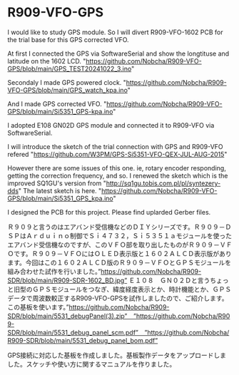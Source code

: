 # R909-VFO-GPS

I would like to study GPS module. So I will divert R909-VFO-1602 PCB for the trial base for this GPS corrected VFO.

At first I connected the GPS via SoftwareSerial and show the longtituse and latitude on the 1602 LCD. 
"https://github.com/Nobcha/R909-VFO-GPS/blob/main/GPS_TEST20241022_3.ino"

Secondaly I made GPS powered clock. "https://github.com/Nobcha/R909-VFO-GPS/blob/main/GPS_watch_kpa.ino"

And I made GPS corrected VFO. "https://github.com/Nobcha/R909-VFO-GPS/blob/main/Si5351_GPS-kpa.ino"

I adopted E108 GN02D GPS module and connected it to R909-VFO via SoftwareSerial.

I will introduce the sketch of the trial connection with GPS and R909-VFO refered 
"https://github.com/W3PM/GPS-Si5351-VFO-QEX-JUL-AUG-2015"

However there are some issues of this one. ie, rotary encoder responding, getting the correction frequency, and so.
I renewed the sketch which is the improved SQ1GU's version from "http://sq1gu.tobis.com.pl/pl/syntezery-dds"
The latest sketch is here. "https://github.com/Nobcha/R909-VFO-GPS/blob/main/Si5351_GPS_kpa.ino"

I designed the PCB for this project. Please find uplarded Gerber files.

Ｒ９０９と言うのはエアバンド受信機などのＤＩＹシリーズです。Ｒ９０９－ＤＳＰはＡｒｄｕｉｎｏ制御でＳｉ４７３２，Ｓｉ５３５１ａモジュールを使ったエアバンド受信機なのですが、このＶＦＯ部を取り出したものがＲ９０９－ＶＦＯです。Ｒ９０９－ＶＦＯにはＯＬＥＤ表示版と１６０２ＡＬＣＤ表示版があります。今回はこの１６０２ＡＬＣＤ版のＲ９０９－ＶＦＯとＧＰＳモジュールを組み合わせた試作を行いました。”https://github.com/Nobcha/R909-SDR/blob/main/R909-SDR-1602_BD.jpg”
Ｅ１０８　ＧＮ０２Ｄと言うちょっと旧型のＧＰＳモジュールをつなぎ、緯度経度表示とか、時計機能とか、ＧＰＳデータで周波数較正するR909-VFO-GPSを試作しましたので、ご紹介します。
この基板を使います。”https://github.com/Nobcha/R909-SDR/blob/main/5531_debugPanel(3).zip”　”https://github.com/Nobcha/R909-SDR/blob/main/5531_debug_panel_scm.pdf”　”https://github.com/Nobcha/R909-SDR/blob/main/5531_debug_panel_bom.pdf”

GPS接続に対応した基板を作成しました。基板製作データをアップロードしました。スケッチや使い方に関するマニュアルを作りました。

